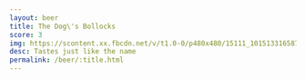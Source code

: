 ```yaml
---
layout: beer
title: The Dog\'s Bollocks
score: 3
img: https://scontent.xx.fbcdn.net/v/t1.0-0/p480x480/15111_10151331658713745_2003438525_n.jpg?oh=ce80d92659b63eaa0878ad986156f776&oe=588F4812
desc: Tastes just like the name
permalink: /beer/:title.html
---
```


